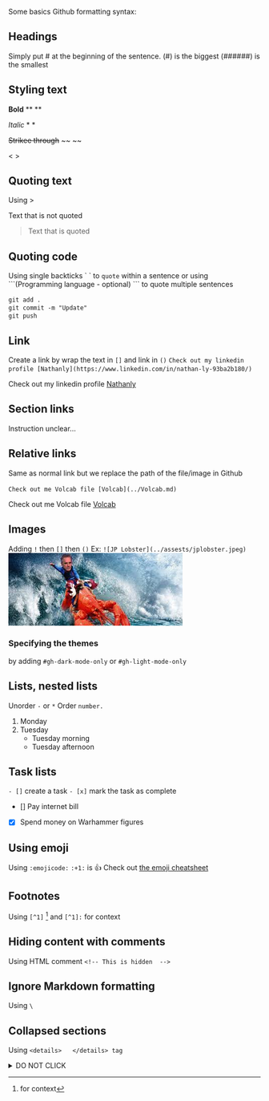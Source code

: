 Some basics Github formatting syntax:
## Headings
Simply put # at the beginning of the sentence.
(#) is the biggest
(######) is the smallest

## Styling text
**Bold**        **  **   

*Italic*        *  *

~~Strikee through~~     ~~   ~~

<Subscript>       <   >

## Quoting text
Using >

Text that is not quoted
> Text that is quoted

## Quoting code
Using single backticks \`   \` to `quote` within a sentence
or using \```(Programming language - optional)   ``` to quote multiple sentences

```
git add .
git commit -m "Update"
git push
```

## Link
Create a link by wrap the text in `[]` and link in `()` 
`Check out my linkedin profile [Nathanly](https://www.linkedin.com/in/nathan-ly-93ba2b180/)`

Check out my linkedin profile [Nathanly](https://www.linkedin.com/in/nathan-ly-93ba2b180/)

## Section links
Instruction unclear...

## Relative links
Same as normal link but we replace the path of the file/image in Github

`Check out me Volcab file [Volcab](../Volcab.md)`

Check out me Volcab file [Volcab](../Volcab.md)

## Images
Adding `!` then `[]` then `()`
Ex: `![JP Lobster](../assests/jplobster.jpeg)`
![JP Lobster](../assests/jplobster.jpeg)

### Specifying the themes
by adding `#gh-dark-mode-only` or `#gh-light-mode-only`


## Lists, nested lists
Unorder `-` or `*`
Order `number.`
1. Monday
2. Tuesday
   - Tuesday morning
   - Tuesday afternoon


## Task lists
`- []` create a task
`- [x]` mark the task as complete

- [] Pay internet bill
- [x] Spend money on Warhammer figures

## Using emoji
Using `:emojicode:`
`:+1:` is :+1:
Check out [the emoji cheatsheet](https://github.com/ikatyang/emoji-cheat-sheet/blob/master/README.md)

## Footnotes
Using `[^1]` [^1]
and `[^1]:` for context
[^1]: for context

## Hiding content with comments
Using HTML comment `<!-- This is hidden  -->`
<!-- This is hidden, yes it is!  -->

## Ignore Markdown formatting
Using `\`

## Collapsed sections
Using `<details>   </details> tag`
<details><summary>DO NOT CLICK</summary>
Check out
</details>